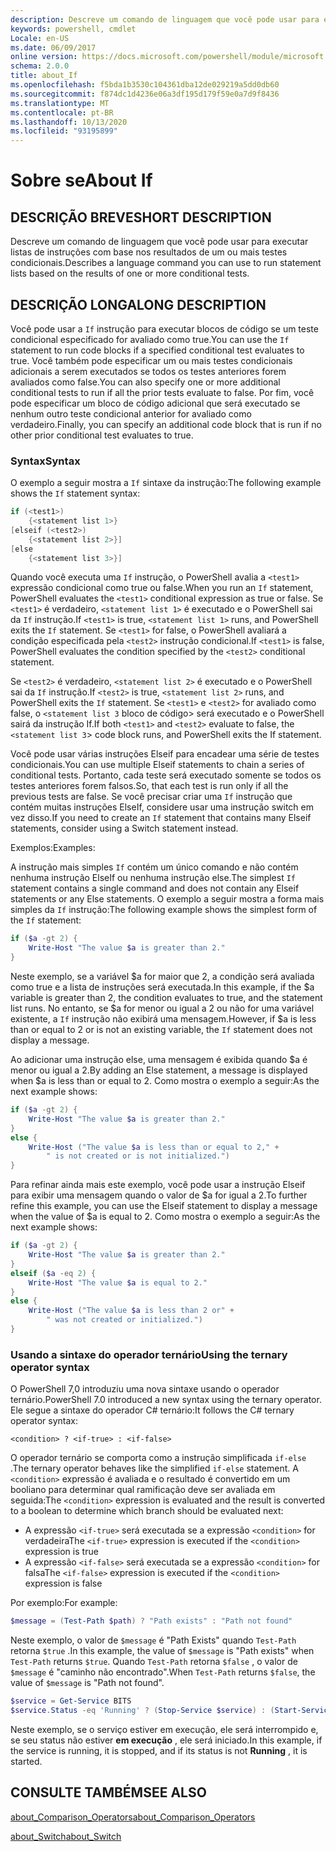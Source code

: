 ```yaml
---
description: Descreve um comando de linguagem que você pode usar para executar listas de instruções com base nos resultados de um ou mais testes condicionais.
keywords: powershell, cmdlet
Locale: en-US
ms.date: 06/09/2017
online version: https://docs.microsoft.com/powershell/module/microsoft.powershell.core/about/about_if?view=powershell-7&WT.mc_id=ps-gethelp
schema: 2.0.0
title: about_If
ms.openlocfilehash: f5bda1b3530c104361dba12de029219a5dd0db60
ms.sourcegitcommit: f874dc1d4236e06a3df195d179f59e0a7d9f8436
ms.translationtype: MT
ms.contentlocale: pt-BR
ms.lasthandoff: 10/13/2020
ms.locfileid: "93195899"
---
```

# <a name="about-if"></a><span data-ttu-id="6951c-104">Sobre se</span><span class="sxs-lookup"><span data-stu-id="6951c-104">About If</span></span>

## <a name="short-description"></a><span data-ttu-id="6951c-105">DESCRIÇÃO BREVE</span><span class="sxs-lookup"><span data-stu-id="6951c-105">SHORT DESCRIPTION</span></span>
<span data-ttu-id="6951c-106">Descreve um comando de linguagem que você pode usar para executar listas de instruções com base nos resultados de um ou mais testes condicionais.</span><span class="sxs-lookup"><span data-stu-id="6951c-106">Describes a language command you can use to run statement lists based on the results of one or more conditional tests.</span></span>

## <a name="long-description"></a><span data-ttu-id="6951c-107">DESCRIÇÃO LONGA</span><span class="sxs-lookup"><span data-stu-id="6951c-107">LONG DESCRIPTION</span></span>

<span data-ttu-id="6951c-108">Você pode usar a `If` instrução para executar blocos de código se um teste condicional especificado for avaliado como true.</span><span class="sxs-lookup"><span data-stu-id="6951c-108">You can use the `If` statement to run code blocks if a specified conditional test evaluates to true.</span></span> <span data-ttu-id="6951c-109">Você também pode especificar um ou mais testes condicionais adicionais a serem executados se todos os testes anteriores forem avaliados como false.</span><span class="sxs-lookup"><span data-stu-id="6951c-109">You can also specify one or more additional conditional tests to run if all the prior tests evaluate to false.</span></span> <span data-ttu-id="6951c-110">Por fim, você pode especificar um bloco de código adicional que será executado se nenhum outro teste condicional anterior for avaliado como verdadeiro.</span><span class="sxs-lookup"><span data-stu-id="6951c-110">Finally, you can specify an additional code block that is run if no other prior conditional test evaluates to true.</span></span>

### <a name="syntax"></a><span data-ttu-id="6951c-111">Syntax</span><span class="sxs-lookup"><span data-stu-id="6951c-111">Syntax</span></span>

<span data-ttu-id="6951c-112">O exemplo a seguir mostra a `If` sintaxe da instrução:</span><span class="sxs-lookup"><span data-stu-id="6951c-112">The following example shows the `If` statement syntax:</span></span>

```powershell
if (<test1>)
    {<statement list 1>}
[elseif (<test2>)
    {<statement list 2>}]
[else
    {<statement list 3>}]
```

<span data-ttu-id="6951c-113">Quando você executa uma `If` instrução, o PowerShell avalia a `<test1>` expressão condicional como true ou false.</span><span class="sxs-lookup"><span data-stu-id="6951c-113">When you run an `If` statement, PowerShell evaluates the `<test1>` conditional expression as true or false.</span></span> <span data-ttu-id="6951c-114">Se `<test1>` é verdadeiro, `<statement list 1>` é executado e o PowerShell sai da `If` instrução.</span><span class="sxs-lookup"><span data-stu-id="6951c-114">If `<test1>` is true, `<statement list 1>` runs, and PowerShell exits the `If` statement.</span></span> <span data-ttu-id="6951c-115">Se `<test1>` for false, o PowerShell avaliará a condição especificada pela `<test2>` instrução condicional.</span><span class="sxs-lookup"><span data-stu-id="6951c-115">If `<test1>` is false, PowerShell evaluates the condition specified by the `<test2>` conditional statement.</span></span>

<span data-ttu-id="6951c-116">Se `<test2>` é verdadeiro, `<statement list 2>` é executado e o PowerShell sai da `If` instrução.</span><span class="sxs-lookup"><span data-stu-id="6951c-116">If `<test2>` is true, `<statement list 2>` runs, and PowerShell exits the `If` statement.</span></span> <span data-ttu-id="6951c-117">Se `<test1>` e `<test2>` for avaliado como false, o `<statement list 3` bloco de código> será executado e o PowerShell sairá da instrução If.</span><span class="sxs-lookup"><span data-stu-id="6951c-117">If both `<test1>` and `<test2>` evaluate to false, the `<statement list 3`> code block runs, and PowerShell exits the If statement.</span></span>

<span data-ttu-id="6951c-118">Você pode usar várias instruções Elseif para encadear uma série de testes condicionais.</span><span class="sxs-lookup"><span data-stu-id="6951c-118">You can use multiple Elseif statements to chain a series of conditional tests.</span></span> <span data-ttu-id="6951c-119">Portanto, cada teste será executado somente se todos os testes anteriores forem falsos.</span><span class="sxs-lookup"><span data-stu-id="6951c-119">So, that each test is run only if all the previous tests are false.</span></span>
<span data-ttu-id="6951c-120">Se você precisar criar uma `If` instrução que contém muitas instruções ElseIf, considere usar uma instrução switch em vez disso.</span><span class="sxs-lookup"><span data-stu-id="6951c-120">If you need to create an `If` statement that contains many Elseif statements, consider using a Switch statement instead.</span></span>

<span data-ttu-id="6951c-121">Exemplos:</span><span class="sxs-lookup"><span data-stu-id="6951c-121">Examples:</span></span>

<span data-ttu-id="6951c-122">A instrução mais simples `If` contém um único comando e não contém nenhuma instrução ElseIf ou nenhuma instrução else.</span><span class="sxs-lookup"><span data-stu-id="6951c-122">The simplest `If` statement contains a single command and does not contain any Elseif statements or any Else statements.</span></span> <span data-ttu-id="6951c-123">O exemplo a seguir mostra a forma mais simples da `If` instrução:</span><span class="sxs-lookup"><span data-stu-id="6951c-123">The following example shows the simplest form of the `If` statement:</span></span>

```powershell
if ($a -gt 2) {
    Write-Host "The value $a is greater than 2."
}
```

<span data-ttu-id="6951c-124">Neste exemplo, se a variável $a for maior que 2, a condição será avaliada como true e a lista de instruções será executada.</span><span class="sxs-lookup"><span data-stu-id="6951c-124">In this example, if the $a variable is greater than 2, the condition evaluates to true, and the statement list runs.</span></span> <span data-ttu-id="6951c-125">No entanto, se $a for menor ou igual a 2 ou não for uma variável existente, a `If` instrução não exibirá uma mensagem.</span><span class="sxs-lookup"><span data-stu-id="6951c-125">However, if $a is less than or equal to 2 or is not an existing variable, the `If` statement does not display a message.</span></span>

<span data-ttu-id="6951c-126">Ao adicionar uma instrução else, uma mensagem é exibida quando $a é menor ou igual a 2.</span><span class="sxs-lookup"><span data-stu-id="6951c-126">By adding an Else statement, a message is displayed when $a is less than or equal to 2.</span></span> <span data-ttu-id="6951c-127">Como mostra o exemplo a seguir:</span><span class="sxs-lookup"><span data-stu-id="6951c-127">As the next example shows:</span></span>

```powershell
if ($a -gt 2) {
    Write-Host "The value $a is greater than 2."
}
else {
    Write-Host ("The value $a is less than or equal to 2," +
        " is not created or is not initialized.")
}
```

<span data-ttu-id="6951c-128">Para refinar ainda mais este exemplo, você pode usar a instrução Elseif para exibir uma mensagem quando o valor de $a for igual a 2.</span><span class="sxs-lookup"><span data-stu-id="6951c-128">To further refine this example, you can use the Elseif statement to display a message when the value of $a is equal to 2.</span></span> <span data-ttu-id="6951c-129">Como mostra o exemplo a seguir:</span><span class="sxs-lookup"><span data-stu-id="6951c-129">As the next example shows:</span></span>

```powershell
if ($a -gt 2) {
    Write-Host "The value $a is greater than 2."
}
elseif ($a -eq 2) {
    Write-Host "The value $a is equal to 2."
}
else {
    Write-Host ("The value $a is less than 2 or" +
        " was not created or initialized.")
}
```

### <a name="using-the-ternary-operator-syntax"></a><span data-ttu-id="6951c-130">Usando a sintaxe do operador ternário</span><span class="sxs-lookup"><span data-stu-id="6951c-130">Using the ternary operator syntax</span></span>

<span data-ttu-id="6951c-131">O PowerShell 7,0 introduziu uma nova sintaxe usando o operador ternário.</span><span class="sxs-lookup"><span data-stu-id="6951c-131">PowerShell 7.0 introduced a new syntax using the ternary operator.</span></span> <span data-ttu-id="6951c-132">Ele segue a sintaxe do operador C# ternário:</span><span class="sxs-lookup"><span data-stu-id="6951c-132">It follows the C# ternary operator syntax:</span></span>

```Syntax
<condition> ? <if-true> : <if-false>
```

<span data-ttu-id="6951c-133">O operador ternário se comporta como a instrução simplificada `if-else` .</span><span class="sxs-lookup"><span data-stu-id="6951c-133">The ternary operator behaves like the simplified `if-else` statement.</span></span> <span data-ttu-id="6951c-134">A `<condition>` expressão é avaliada e o resultado é convertido em um booliano para determinar qual ramificação deve ser avaliada em seguida:</span><span class="sxs-lookup"><span data-stu-id="6951c-134">The `<condition>` expression is evaluated and the result is converted to a boolean to determine which branch should be evaluated next:</span></span>

- <span data-ttu-id="6951c-135">A expressão `<if-true>` será executada se a expressão `<condition>` for verdadeira</span><span class="sxs-lookup"><span data-stu-id="6951c-135">The `<if-true>` expression is executed if the `<condition>` expression is true</span></span>
- <span data-ttu-id="6951c-136">A expressão `<if-false>` será executada se a expressão `<condition>` for falsa</span><span class="sxs-lookup"><span data-stu-id="6951c-136">The `<if-false>` expression is executed if the `<condition>` expression is false</span></span>

<span data-ttu-id="6951c-137">Por exemplo:</span><span class="sxs-lookup"><span data-stu-id="6951c-137">For example:</span></span>

```powershell
$message = (Test-Path $path) ? "Path exists" : "Path not found"
```

<span data-ttu-id="6951c-138">Neste exemplo, o valor de `$message` é "Path Exists" quando `Test-Path` retorna `$true` .</span><span class="sxs-lookup"><span data-stu-id="6951c-138">In this example, the value of `$message` is "Path exists" when `Test-Path` returns `$true`.</span></span> <span data-ttu-id="6951c-139">Quando `Test-Path` retorna `$false` , o valor de `$message` é "caminho não encontrado".</span><span class="sxs-lookup"><span data-stu-id="6951c-139">When `Test-Path` returns `$false`, the value of `$message` is "Path not found".</span></span>

```powershell
$service = Get-Service BITS
$service.Status -eq 'Running' ? (Stop-Service $service) : (Start-Service $service)
```

<span data-ttu-id="6951c-140">Neste exemplo, se o serviço estiver em execução, ele será interrompido e, se seu status não estiver **em execução** , ele será iniciado.</span><span class="sxs-lookup"><span data-stu-id="6951c-140">In this example, if the service is running, it is stopped, and if its status is not **Running** , it is started.</span></span>

## <a name="see-also"></a><span data-ttu-id="6951c-141">CONSULTE TAMBÉM</span><span class="sxs-lookup"><span data-stu-id="6951c-141">SEE ALSO</span></span>

[<span data-ttu-id="6951c-142">about_Comparison_Operators</span><span class="sxs-lookup"><span data-stu-id="6951c-142">about_Comparison_Operators</span></span>](about_Comparison_Operators.md)

[<span data-ttu-id="6951c-143">about_Switch</span><span class="sxs-lookup"><span data-stu-id="6951c-143">about_Switch</span></span>](about_Switch.md)
